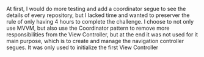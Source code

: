 At first, I would do more testing and add a coordinator segue to see the details of every repository, but I lacked time and wanted to preserver the rule of only having 4 hours to complete the challenge.
I choose to not only use MVVM, but also use the Coordinator pattern to remove more responsibilities from the View Controller, but at the end it was not used for it main purpose, which is to create and manage the navigation controller segues. It was only used to initialize the first View Controller
